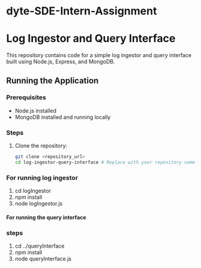 # dyte-SDE-Intern-Assignment
# Log Ingestor and Query Interface


This repository contains code for a simple log ingestor and query interface built using Node.js, Express, and MongoDB.

## Running the Application

### Prerequisites
- Node.js installed
- MongoDB installed and running locally



### Steps
1. Clone the repository:
   ```bash
   git clone <repository_url>
   cd log-ingestor-query-interface # Replace with your repository name
### For running log ingestor
1. cd logIngestor
2. npm install
3. node logIngestor.js
   <!-- Pass the logs as parameters in post request save them in the local mongoDB database-->

#### For running the query interface
### steps
1. cd ../queryInterface
2. npm install
3. node queryInterface.js


<!-- Run the queries of search and filter by passing parameters in the get request -->


